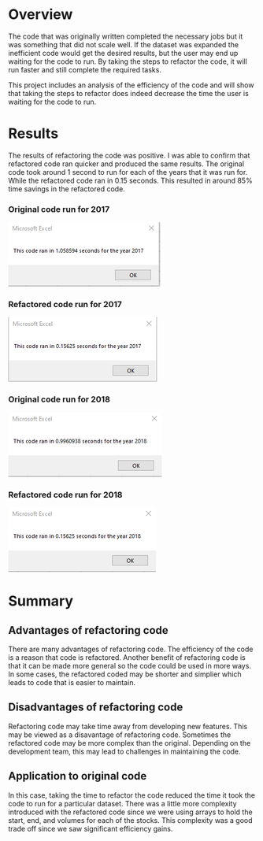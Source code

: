 # Overview
The code that was originally written completed the necessary jobs but it was something that did not scale well. If the dataset was expanded the inefficient code would get the desired results, but the user may end up waiting for the code to run. By taking the steps to refactor the code, it will run faster and still complete the required tasks.

This project includes an analysis of the efficiency of the code and will show that taking the steps to refactor does indeed decrease the time the user is waiting for the code to run.

# Results
The results of refactoring the code was positive. I was able to confirm that refactored code ran quicker and produced the same results. The original code took around 1 second to run for each of the years that it was run for. While the refactored code ran in 0.15 seconds. This resulted in around 85% time savings in the refactored code.

### Original code run for 2017
![Original code run for 2017](/resources/original%202017.png)
### Refactored code run for 2017
![Original code run for 2017](/resources/VBA_Challenge_2017.png)

### Original code run for 2018
![Original code run for 2017](/resources/original%202018.png)
### Refactored code run for 2018
![Original code run for 2017](/resources/VBA_Challenge_2018.png)

# Summary

## Advantages of refactoring code
There are many advantages of refactoring code. The efficiency of the code is a reason that code is refactored. Another benefit of refactoring code is that it can be made more general so the code could be used in more ways. In some cases, the refactored coded may be shorter and simplier which leads to code that is easier to maintain.

## Disadvantages of refactoring code
Refactoring code may take time away from developing new features. This may be viewed as a disavantage of refactoring code. Sometimes the refactored code may be more complex than the original. Depending on the development team, this may lead to challenges in maintaining the code.

## Application to original code
In this case, taking the time to refactor the code reduced the time it took the code to run for a particular dataset. There was a little more complexity introduced with the refactored code since we were using arrays to hold the start, end, and volumes for each of the stocks. This complexity was a good trade off since we saw significant efficiency gains.
